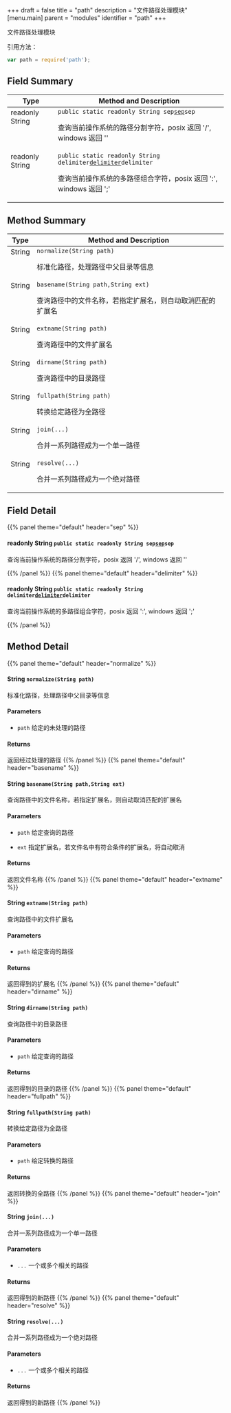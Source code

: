 +++
draft = false
title = "path"
description = "文件路径处理模块"
[menu.main]
parent = "modules"
identifier = "path"
+++

文件路径处理模块

引用方法： 
```js
var path = require('path');
```

## Field Summary

Type                           | Method and Description
-------------------------------|---------------------------------------------
readonly String            | `public static readonly String sep`[`sep`](#d0/d43/namespacepath_1afa7870c20e6c51ddda12e9d84873e616)`sep`<p>查询当前操作系统的路径分割字符，posix 返回 '/', windows 返回 '\'</p>
readonly String            | `public static readonly String delimiter`[`delimiter`](#d0/d43/namespacepath_1a3036db6751ec95465b014989251b2946)`delimiter`<p>查询当前操作系统的多路径组合字符，posix 返回 ':', windows 返回 ';'</p>

## Method Summary

Type                           | Method and Description
-------------------------------|---------------------------------------------
String            | `normalize(String path)`<p>标准化路径，处理路径中父目录等信息</p>
String            | `basename(String path,String ext)`<p>查询路径中的文件名称，若指定扩展名，则自动取消匹配的扩展名</p>
String            | `extname(String path)`<p>查询路径中的文件扩展名</p>
String            | `dirname(String path)`<p>查询路径中的目录路径</p>
String            | `fullpath(String path)`<p>转换给定路径为全路径</p>
String            | `join(...)`<p>合并一系列路径成为一个单一路径</p>
String            | `resolve(...)`<p>合并一系列路径成为一个绝对路径</p>

## Field Detail

{{% panel theme="default" header="sep" %}}
#### **readonly String** `public static readonly String sep`[`sep`](#d0/d43/namespacepath_1afa7870c20e6c51ddda12e9d84873e616)`sep`

查询当前操作系统的路径分割字符，posix 返回 '/', windows 返回 '\'

{{% /panel %}}
{{% panel theme="default" header="delimiter" %}}
#### **readonly String** `public static readonly String delimiter`[`delimiter`](#d0/d43/namespacepath_1a3036db6751ec95465b014989251b2946)`delimiter`

查询当前操作系统的多路径组合字符，posix 返回 ':', windows 返回 ';'

{{% /panel %}}

## Method Detail

{{% panel theme="default" header="normalize" %}}
#### **String** `normalize(String path)`

标准化路径，处理路径中父目录等信息

#### Parameters
* `path` 给定的未处理的路径 

#### Returns
返回经过处理的路径
{{% /panel %}}
{{% panel theme="default" header="basename" %}}
#### **String** `basename(String path,String ext)`

查询路径中的文件名称，若指定扩展名，则自动取消匹配的扩展名

#### Parameters
* `path` 给定查询的路径 

* `ext` 指定扩展名，若文件名中有符合条件的扩展名，将自动取消 

#### Returns
返回文件名称
{{% /panel %}}
{{% panel theme="default" header="extname" %}}
#### **String** `extname(String path)`

查询路径中的文件扩展名

#### Parameters
* `path` 给定查询的路径 

#### Returns
返回得到的扩展名
{{% /panel %}}
{{% panel theme="default" header="dirname" %}}
#### **String** `dirname(String path)`

查询路径中的目录路径

#### Parameters
* `path` 给定查询的路径 

#### Returns
返回得到的目录的路径
{{% /panel %}}
{{% panel theme="default" header="fullpath" %}}
#### **String** `fullpath(String path)`

转换给定路径为全路径

#### Parameters
* `path` 给定转换的路径 

#### Returns
返回转换的全路径
{{% /panel %}}
{{% panel theme="default" header="join" %}}
#### **String** `join(...)`

合并一系列路径成为一个单一路径

#### Parameters
* `...` 一个或多个相关的路径 

#### Returns
返回得到的新路径
{{% /panel %}}
{{% panel theme="default" header="resolve" %}}
#### **String** `resolve(...)`

合并一系列路径成为一个绝对路径

#### Parameters
* `...` 一个或多个相关的路径 

#### Returns
返回得到的新路径
{{% /panel %}}

<style>
  td {
    vertical-align: top;
  }
</style>